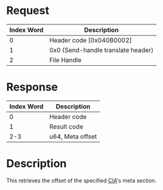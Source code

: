 # Request

| Index Word | Description                        |
|------------|------------------------------------|
| 0          | Header code \[0x040B0002\]         |
| 1          | 0x0 (Send-handle translate header) |
| 2          | File Handle                        |

# Response

| Index Word | Description      |
|------------|------------------|
| 0          | Header code      |
| 1          | Result code      |
| 2-3        | u64, Meta offset |

# Description

This retrieves the offset of the specified [CIA](CIA "wikilink")'s meta
section.